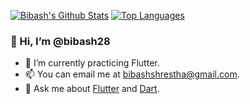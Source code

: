[![Bibash's Github Stats](https://github-readme-stats.vercel.app/api?username=bibash28&count_private=true&theme=transparent&show_icons=true&rank_icon=percentile&line_height=24)](https://github.com/felangel)
[![Top Languages](https://github-readme-stats.vercel.app/api/top-langs/?username=bibash28&layout=compact&langs_count=8&theme=transparent&size_weight=0.7&count_weight=0.3)](https://github.com/anuraghazra/github-readme-stats)

### 👋 Hi, I’m @bibash28 

- 🌱 I’m currently practicing Flutter. 
- 📫 You can email me at bibashshrestha@gmail.com.
- 💬 Ask me about [Flutter](https://flutter.dev) and [Dart](https://dart.dev).

<!---
bibash28/bibash28 is a ✨ special ✨ repository because its `README.md` (this file) appears on your GitHub profile.
You can click the Preview link to take a look at your changes.
--->
